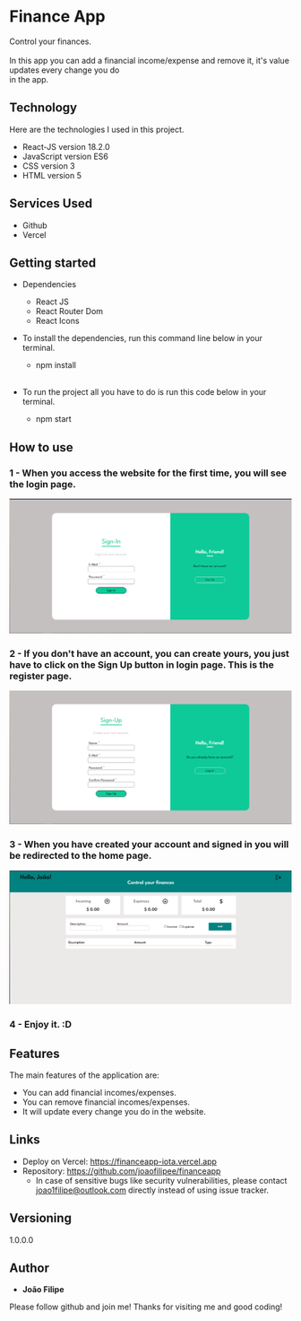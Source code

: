 

# Finance App
Control your finances. 
<br /> <br />
In this app you can add a financial income/expense and remove it, it's value updates every change you do <br />
in the app.


## Technology 

Here are the technologies I used in this project.

* React-JS version  18.2.0
* JavaScript version ES6
* CSS version 3
* HTML version 5

## Services Used

* Github
* Vercel

## Getting started

* Dependencies
  - React JS
  - React Router Dom
  - React Icons

* To install the dependencies, run this command line below in your terminal.
  - npm install
  <br />
* To run the project all you have to do is run this code below in your terminal.
  - npm start

## How to use

### 1 - When you access the website for the first time, you will see the login page.

![Login Page](https://github.com/joaofilipee/financeapp/blob/main/public/readme/signIn.png)

### 2 - If you don't have an account, you can create yours, you just have to click on the Sign Up button in login page. This is the register page.

![Register Page](https://github.com/joaofilipee/financeapp/blob/main/public/readme/signUp.png)

### 3 - When you have created your account and signed in you will be redirected to the home page.

![Home Page](https://github.com/joaofilipee/financeapp/blob/main/public/readme/home.png)
### 4 - Enjoy it. :D

## Features

The main features of the application are:
 - You can add financial incomes/expenses.
 - You can remove financial incomes/expenses.
 - It will update every change you do in the website.

## Links
  - Deploy on Vercel: https://financeapp-iota.vercel.app
  - Repository: https://github.com/joaofilipee/financeapp
    - In case of sensitive bugs like security vulnerabilities, please contact
      joao1filipe@outlook.com directly instead of using issue tracker.

  ## Versioning

  1.0.0.0


  ## Author

  * **João Filipe** 

  Please follow github and join me!
  Thanks for visiting me and good coding!
